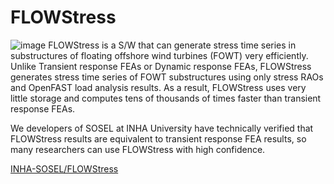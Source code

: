 # FLOWStress
![image](https://github.com/user-attachments/assets/60e57b50-160c-4f2b-ad66-dc8e26cf5c44)
FLOWStress is a S/W that can generate stress time series in substructures of floating offshore wind turbines (FOWT) very efficiently. Unlike Transient response FEAs or Dynamic response FEAs, FLOWStress generates stress time series of FOWT substructures using only stress RAOs and OpenFAST load analysis results. As a result, FLOWStress uses very little storage and computes tens of thousands of times faster than transient response FEAs.

We developers of SOSEL at INHA University have technically verified that FLOWStress results are equivalent to transient response FEA results, so many researchers can use FLOWStress with high confidence.

[INHA-SOSEL/FLOWStress](https://github.com/INHA-SOSEL/FLOWStress)
